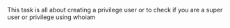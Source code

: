 This task is all about creating a privilege user or to  check if you are a super user or privilege using whoiam
